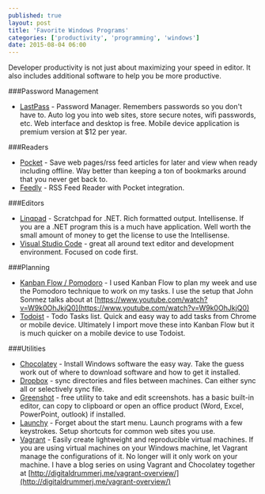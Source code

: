 ```yaml
---
published: true
layout: post
title: 'Favorite Windows Programs'
categories: ['productivity', 'programming', 'windows']
date: 2015-08-04 06:00
---
```


Developer productivity is not just about maximizing your speed in editor.  It also includes additional software to help you be more productive.    

###Password Management

* [LastPass](http://lastpass.com) - Password Manager.  Remembers passwords so you don't have to.  Auto log you into web sites, store secure notes, wifi passwords, etc.  Web interface and desktop is free.  Mobile device application is premium version at $12 per year.

###Readers
   
* [Pocket](http://getpocket.com) - Save web pages/rss feed articles for later and view when ready including offline.  Way better than keeping a ton of bookmarks around that you never get back to.  
* [Feedly](http://feedly.com) - RSS Feed Reader with Pocket integration.
 

###Editors

* [Linqpad](http://linqpad.net) - Scratchpad for .NET.  Rich formatted output.  Intellisense.  If you are a .NET program this is a much have application.  Well worth the small amount of money to get the license to use the Intellisense.
* [Visual Studio Code](https://code.visualstudio.com/) - great all around text editor and development environment.  Focused on code first. 

###Planning

* [Kanban Flow / Pomodoro](http://kanbanflow.com) - I used Kanban Flow to plan my week and use the Pomodoro technique to work on my tasks.  I use the setup that John Sonmez talks about at [https://www.youtube.com/watch?v=W9k0OhJkjQ0](https://www.youtube.com/watch?v=W9k0OhJkjQ0)
* [Todoist](https://todoist.com) - Todo Tasks list.  Quick and easy way to add tasks from Chrome or mobile device.  Ultimately I import move these into Kanban Flow but it is much quicker on a mobile device to use Todoist.  

###Utilities

* [Chocolatey](http://chocolatey.org) - Install Windows software the easy way.  Take the guess work out of where to download software and how to get it installed. 
* [Dropbox](http://dropbox.com) - sync directories and files between machines.  Can either sync all or selectively sync file.    
* [Greenshot](http://getgreenshot.org) - free utility to take and edit screenshots.  has a basic built-in editor, can copy to clipboard or open an office product (Word, Excel, PowerPoint, outlook) if installed.  
* [Launchy](http://www.launchy.net) - Forget about the start menu.  Launch programs with a few keystrokes.  Setup shortcuts for common web sites you use. 
* [Vagrant](http://vagrantup.com) - Easily create lightweight and reproducible virtual machines.  If you are using virtual machines on your Windows machine, let Vagrant manage the configurations of it.  No longer will it only work on your machine.  I have a blog series on using Vagrant and Chocolatey together at [http://digitaldrummerj.me/vagrant-overview/](http://digitaldrummerj.me/vagrant-overview/)  

